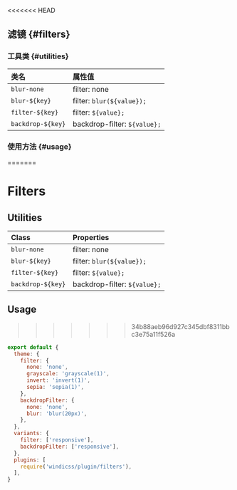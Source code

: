 <<<<<<< HEAD
## 滤镜 {#filters}

### 工具类 {#utilities}

| 类名 | 属性值 |
| :---- | :--------- |
| `blur-none` | filter: none |
| `blur-${key}` | filter: `blur(${value});`
| `filter-${key}` | filter: `${value};` |
| `backdrop-${key}` | backdrop-filter: `${value};` |

### 使用方法 {#usage}
=======
# Filters

## Utilities

| Class             | Properties                   |
| :---------------- | :--------------------------- |
| `blur-none`       | filter: none                 |
| `blur-${key}`     | filter: `blur(${value});`    |
| `filter-${key}`   | filter: `${value};`          |
| `backdrop-${key}` | backdrop-filter: `${value};` |

## Usage
>>>>>>> 34b88aeb96d927c345dbf8311bbc3e75a11f526a

```js windi.config.js
export default {
  theme: {
    filter: {
      none: 'none',
      grayscale: 'grayscale(1)',
      invert: 'invert(1)',
      sepia: 'sepia(1)',
    },
    backdropFilter: {
      none: 'none',
      blur: 'blur(20px)',
    },
  },
  variants: {
    filter: ['responsive'],
    backdropFilter: ['responsive'],
  },
  plugins: [
    require('windicss/plugin/filters'),
  ],
}
```

